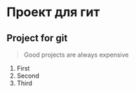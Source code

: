 # Проект для гит
## Project for git

> Good projects are always expensive

1. First
2. Second
3. Third

